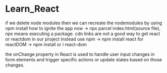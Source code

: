 # Learn_React
  
if we delete node modules then we can recreate the nodemodules by using npm install
how to ignite the app now -> npx parcel index.html(source file), npx means executing a package.
cdn links are not a good way to get react or reactdom in our project instead use npm -> npm install react
for reactDOM -> npm install or i react-dom

the onChange property in React is used to handle user input changes in form elements and trigger specific actions or update states based on those changes.